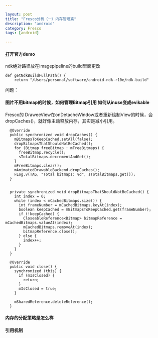 ```yaml
---

layout: post
title: "Fresco分析（一）内存管理篇"
description: "android"
category: Fresco
tags: [android]

---
```

 
#### 打开官方demo

ndk绝对路径放在imagepipeline的build里面更改

	def getNdkBuildFullPath() {	
	    return "/Users/personal/software/android-ndk-r10e/ndk-build" 
 
问题：
 
#### 图片不用bitmap的时候，如何管理Bitmap引用 如何从inuse变成evikable

Fresco的 DraweeView在onDetacheWindow或者重新绘制View的时候，会 dropCaches()，就好像主动释放内存，其实是减小引用。

	  @Override
	  public synchronized void dropCaches() {
	    mBitmapsToKeepCached.setAll(false);
	    dropBitmapsThatShouldNotBeCached();
	    for (Bitmap freeBitmap : mFreeBitmaps) {
	      freeBitmap.recycle();
	      sTotalBitmaps.decrementAndGet();
	    }
	    mFreeBitmaps.clear();
	    mAnimatedDrawableBackend.dropCaches();
	    FLog.v(TAG, "Total bitmaps: %d", sTotalBitmaps.get());
	  }
  

	  private synchronized void dropBitmapsThatShouldNotBeCached() {
	    int index = 0;
	    while (index < mCachedBitmaps.size()) {
	      int frameNumber = mCachedBitmaps.keyAt(index);
	      boolean keepCached = mBitmapsToKeepCached.get(frameNumber);
	      if (!keepCached) {
	        CloseableReference<Bitmap> bitmapReference = mCachedBitmaps.valueAt(index);
	        mCachedBitmaps.removeAt(index);
	        bitmapReference.close();
	      } else {
	        index++;
	      }
	    }
	  }
	  
	  @Override
	  public void close() {
	    synchronized (this) {
	      if (mIsClosed) {
	        return;
	      }
	      mIsClosed = true;
	    }
	
	    mSharedReference.deleteReference();
	  }

#### 内存的分配策略是怎么样

#### 引用机制